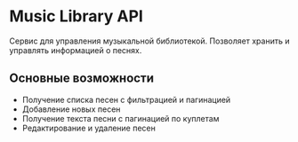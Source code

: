 # Music Library API

Сервис для управления музыкальной библиотекой. Позволяет хранить и управлять информацией о песнях.

## Основные возможности

- Получение списка песен с фильтрацией и пагинацией
- Добавление новых песен
- Получение текста песни с пагинацией по куплетам
- Редактирование и удаление песен
